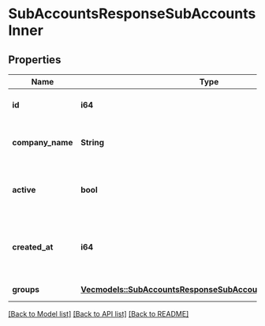 # SubAccountsResponseSubAccountsInner

## Properties

Name | Type | Description | Notes
------------ | ------------- | ------------- | -------------
**id** | **i64** | id of the sub-account | 
**company_name** | **String** | Name of the sub-account company | 
**active** | **bool** | Whether the sub-account is active or not | 
**created_at** | **i64** | Timestamp when the sub-account was created | 
**groups** | [**Vec<models::SubAccountsResponseSubAccountsInnerGroupsInner>**](subAccountsResponse_subAccounts_inner_groups_inner.md) | Group details | 

[[Back to Model list]](../README.md#documentation-for-models) [[Back to API list]](../README.md#documentation-for-api-endpoints) [[Back to README]](../README.md)


